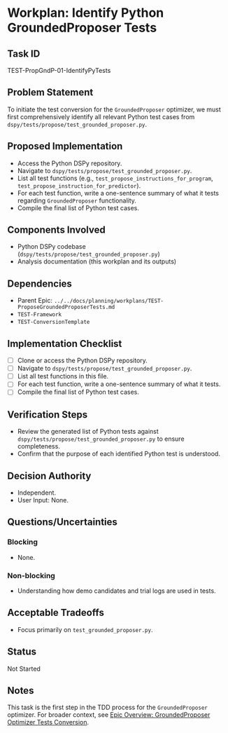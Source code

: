 # Workplan: Identify Python GroundedProposer Tests

## Task ID
TEST-PropGndP-01-IdentifyPyTests

## Problem Statement
To initiate the test conversion for the `GroundedProposer` optimizer, we must first comprehensively identify all relevant Python test cases from `dspy/tests/propose/test_grounded_proposer.py`.

## Proposed Implementation
- Access the Python DSPy repository.
- Navigate to `dspy/tests/propose/test_grounded_proposer.py`.
- List all test functions (e.g., `test_propose_instructions_for_program`, `test_propose_instruction_for_predictor`).
- For each test function, write a one-sentence summary of what it tests regarding `GroundedProposer` functionality.
- Compile the final list of Python test cases.

## Components Involved
- Python DSPy codebase (`dspy/tests/propose/test_grounded_proposer.py`)
- Analysis documentation (this workplan and its outputs)

## Dependencies
- Parent Epic: `../../docs/planning/workplans/TEST-ProposeGroundedProposerTests.md`
- `TEST-Framework`
- `TEST-ConversionTemplate`

## Implementation Checklist
- [ ] Clone or access the Python DSPy repository.
- [ ] Navigate to `dspy/tests/propose/test_grounded_proposer.py`.
- [ ] List all test functions in this file.
- [ ] For each test function, write a one-sentence summary of what it tests.
- [ ] Compile the final list of Python test cases.

## Verification Steps
- Review the generated list of Python tests against `dspy/tests/propose/test_grounded_proposer.py` to ensure completeness.
- Confirm that the purpose of each identified Python test is understood.

## Decision Authority
- Independent.
- User Input: None.

## Questions/Uncertainties
### Blocking
- None.
### Non-blocking
- Understanding how demo candidates and trial logs are used in tests.

## Acceptable Tradeoffs
- Focus primarily on `test_grounded_proposer.py`.

## Status
Not Started

## Notes
This task is the first step in the TDD process for the `GroundedProposer` optimizer.
For broader context, see [Epic Overview: GroundedProposer Optimizer Tests Conversion](../../docs/planning/workplans/TEST-ProposeGroundedProposerTests.md).